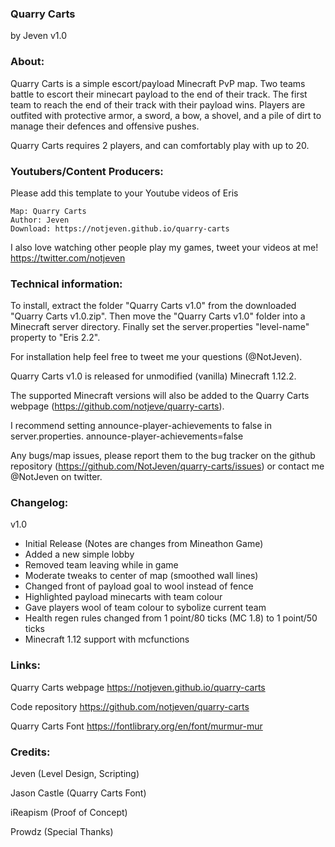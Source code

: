 ### Quarry Carts
by Jeven
v1.0

### About:

Quarry Carts is a simple escort/payload Minecraft PvP map. Two teams battle to escort
their minecart payload to the end of their track. The first team to reach the end of
their track with their payload wins. Players are outfited with protective armor, a
sword, a bow, a shovel, and a pile of dirt to manage their defences and offensive pushes.

Quarry Carts requires 2 players, and can comfortably play with up to 20.

### Youtubers/Content Producers:

Please add this template to your Youtube videos of Eris

```
Map: Quarry Carts
Author: Jeven
Download: https://notjeven.github.io/quarry-carts
```

I also love watching other people play my games, tweet your videos at me!
https://twitter.com/notjeven

### Technical information:

To install, extract the folder "Quarry Carts v1.0" from the 
downloaded "Quarry Carts v1.0.zip". Then move the "Quarry Carts v1.0"
folder into a Minecraft server directory. Finally set the server.properties
"level-name" property to "Eris 2.2".

For installation help feel free to tweet me your questions (@NotJeven).

Quarry Carts v1.0 is released for unmodified (vanilla) Minecraft 1.12.2.

The supported Minecraft versions will also be added to the Quarry Carts webpage 
(https://github.com/notjeve/quarry-carts).

I recommend setting announce-player-achievements to false in server.properties.
announce-player-achievements=false

Any bugs/map issues, please report them to the bug tracker on the github repository
(https://github.com/NotJeven/quarry-carts/issues) or contact me @NotJeven on twitter.

### Changelog:

v1.0
* Initial Release (Notes are changes from Mineathon Game)
* Added a new simple lobby
* Removed team leaving while in game
* Moderate tweaks to center of map (smoothed wall lines)
* Changed front of payload goal to wool instead of fence
* Highlighted payload minecarts with team colour
* Gave players wool of team colour to sybolize current team
* Health regen rules changed from 1 point/80 ticks (MC 1.8) to 1 point/50 ticks
* Minecraft 1.12 support with mcfunctions

### Links:

Quarry Carts webpage
https://notjeven.github.io/quarry-carts

Code repository
https://github.com/notjeven/quarry-carts

Quarry Carts Font
https://fontlibrary.org/en/font/murmur-mur

### Credits:
    
Jeven (Level Design, Scripting)

Jason Castle (Quarry Carts Font)

iReapism (Proof of Concept)

Prowdz (Special Thanks)
